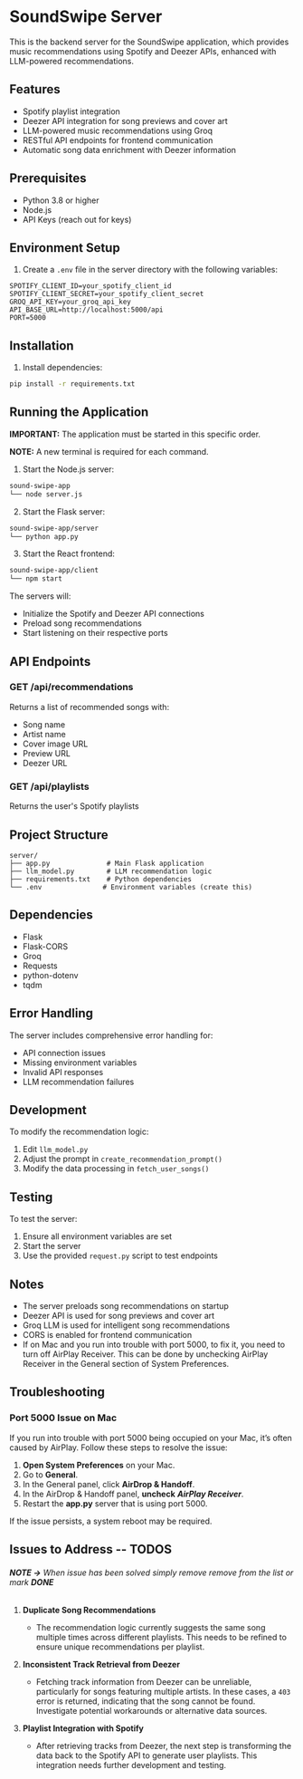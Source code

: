# SoundSwipe Server 

This is the backend server for the SoundSwipe application, which provides music recommendations using Spotify and Deezer APIs, enhanced with LLM-powered recommendations.

## Features

- Spotify playlist integration
- Deezer API integration for song previews and cover art
- LLM-powered music recommendations using Groq
- RESTful API endpoints for frontend communication
- Automatic song data enrichment with Deezer information

## Prerequisites

- Python 3.8 or higher
- Node.js
- API Keys (reach out for keys)

## Environment Setup

1. Create a `.env` file in the server directory with the following variables:
```env
SPOTIFY_CLIENT_ID=your_spotify_client_id
SPOTIFY_CLIENT_SECRET=your_spotify_client_secret
GROQ_API_KEY=your_groq_api_key
API_BASE_URL=http://localhost:5000/api
PORT=5000
```

## Installation

1. Install dependencies:
```bash
pip install -r requirements.txt
```

## Running the Application

**IMPORTANT:** The application must be started in this specific order.

**NOTE:** A new terminal is required for each command.

1. Start the Node.js server:
```bash
sound-swipe-app
└── node server.js
```

2. Start the Flask server:
```bash
sound-swipe-app/server
└── python app.py
```

3. Start the React frontend:
```bash
sound-swipe-app/client
└── npm start
```

The servers will:
- Initialize the Spotify and Deezer API connections
- Preload song recommendations
- Start listening on their respective ports

## API Endpoints

### GET /api/recommendations
Returns a list of recommended songs with:
- Song name
- Artist name
- Cover image URL
- Preview URL
- Deezer URL

### GET /api/playlists
Returns the user's Spotify playlists

## Project Structure

```
server/
├── app.py              # Main Flask application
├── llm_model.py        # LLM recommendation logic
├── requirements.txt    # Python dependencies
└── .env               # Environment variables (create this)
```

## Dependencies

- Flask
- Flask-CORS
- Groq
- Requests
- python-dotenv
- tqdm

## Error Handling

The server includes comprehensive error handling for:
- API connection issues
- Missing environment variables
- Invalid API responses
- LLM recommendation failures

## Development

To modify the recommendation logic:
1. Edit `llm_model.py`
2. Adjust the prompt in `create_recommendation_prompt()`
3. Modify the data processing in `fetch_user_songs()`

## Testing

To test the server:
1. Ensure all environment variables are set
2. Start the server
3. Use the provided `request.py` script to test endpoints

## Notes

- The server preloads song recommendations on startup
- Deezer API is used for song previews and cover art
- Groq LLM is used for intelligent song recommendations
- CORS is enabled for frontend communication 
- If on Mac and you run into trouble with port 5000, to fix it, you need to turn off AirPlay Receiver. This can be done by unchecking AirPlay Receiver in the General section of System Preferences.

## Troubleshooting

### Port 5000 Issue on Mac

If you run into trouble with port 5000 being occupied on your Mac, it’s often caused by AirPlay. Follow these steps to resolve the issue:

1. **Open System Preferences** on your Mac.
2. Go to **General**.
3. In the General panel, click **AirDrop & Handoff**. 
4. In the AirDrop & Handoff panel, **uncheck** ***AirPlay Receiver***.
4. Restart the **app.py** server that is using port 5000.

If the issue persists, a system reboot may be required.


## Issues to Address -- TODOS
###### ***NOTE ->** When issue has been solved simply remove remove from the list or mark **DONE***

1. **Duplicate Song Recommendations**

   - The recommendation logic currently suggests the same song multiple times across different playlists. This needs to be refined to ensure unique recommendations per playlist.

2. **Inconsistent Track Retrieval from Deezer**

   - Fetching track information from Deezer can be unreliable, particularly for songs featuring multiple artists. In these cases, a `403` error is returned, indicating that the song cannot be found. Investigate potential workarounds or alternative data sources.

3. **Playlist Integration with Spotify**
   - After retrieving tracks from Deezer, the next step is transforming the data back to the Spotify API to generate user playlists. This integration needs further development and testing.
 